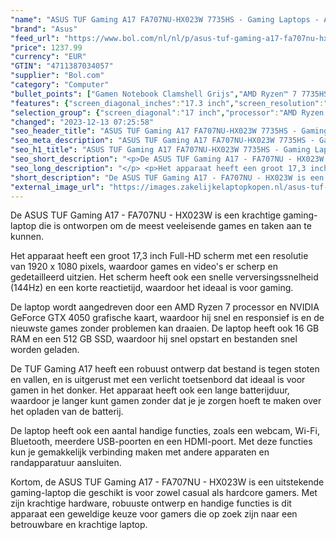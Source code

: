 ```yaml
---
"name": "ASUS TUF Gaming A17 FA707NU-HX023W 7735HS - Gaming Laptops - AMD Ryzen 7 - 17,3 inch - Full HD IPS"
"brand": "Asus"
"feed_url": "https://www.bol.com/nl/nl/p/asus-tuf-gaming-a17-fa707nu-hx023w-7735hs-gaming-laptops-amd-ryzen-7-17-3-inch-full-hd-ips/9300000141936562"
"price": 1237.99
"currency": "EUR"
"GTIN": "4711387034057"
"supplier": "Bol.com"
"category": "Computer"
"bullet_points": ["Gamen Notebook Clamshell Grijs","AMD Ryzen™ 7 7735HS 3,2 GHz","43,9 cm (17.3\") Full HD 1920 x 1080 Pixels IPS 16:9","16 GB DDR5-SDRAM 4800 MHz 2 x 8 GB","512 GB SSD","NVIDIA GeForce RTX 4050 6 GB NVIDIA G-SYNC AMD Radeon 680M","Wi-Fi 6 (802.11ax) Ethernet LAN 10,100,1000 Mbit/s Bluetooth 5.2","Lithium-Ion (Li-Ion) 90 Wh 240 W","Windows 11 Home 64-bit"]
"features": {"screen_diagonal_inches":"17.3 inch","screen_resolution":"1920 x 1080 Pixels","processor_family":"AMD Ryzen™ 7","memory_size":"16 GB","memory_type":"DDR5-SDRAM","total_storage_space":"512 GB","graphics_card":"NVIDIA GeForce RTX 4050","graphics_memory_size":"6 GB","operating_system":"Windows 11 Home","battery_capacity":"90 Wh","width":"395 mm","depth":"264 mm","weight":"2,6 kg","purpose_laptop":"Gaming"}
"selection_group": {"screen_diagonal":"17 inch","processor":"AMD Ryzen 7","changed_price_past_3_days":false,"product_family":"TUF Gaming"}
"changed": "2023-12-13 07:25:58"
"seo_header_title": "ASUS TUF Gaming A17 FA707NU-HX023W 7735HS - Gaming Laptops - AMD Ryzen 7 - 17,3 inch - Full HD IPS"
"seo_meta_description": "ASUS TUF Gaming A17 FA707NU-HX023W 7735HS - Gaming Laptops - AMD Ryzen 7 - 17,3 inch - Full HD IPS"
"seo_h1_title": "ASUS TUF Gaming A17 FA707NU-HX023W 7735HS - Gaming Laptops - AMD Ryzen 7 - 17,3 inch - Full HD IPS"
"seo_short_description": "<p>De ASUS TUF Gaming A17 - FA707NU - HX023W is een krachtige gaming-laptop die is ontworpen om de meest veeleisende games en taken aan te kunnen."
"seo_long_description": "</p> <p>Het apparaat heeft een groot 17,3 inch Full-HD scherm met een resolutie van 1920 x 1080 pixels, waardoor games en video's er scherp en gedetailleerd uitzien. Het scherm heeft ook een snelle verversingssnelheid (144Hz) en een korte reactietijd, waardoor het ideaal is voor gaming. </p> <p>De laptop wordt aangedreven door een AMD Ryzen 7 processor en NVIDIA GeForce GTX 4050 grafische kaart, waardoor hij snel en responsief is en de nieuwste games zonder problemen kan draaien. De laptop heeft ook 16 GB RAM en een 512 GB SSD, waardoor hij snel opstart en bestanden snel worden geladen. </p> <p>De TUF Gaming A17 heeft een robuust ontwerp dat bestand is tegen stoten en vallen, en is uitgerust met een verlicht toetsenbord dat ideaal is voor gamen in het donker. Het apparaat heeft ook een lange batterijduur, waardoor je langer kunt gamen zonder dat je je zorgen hoeft te maken over het opladen van de batterij. </p> <p>De laptop heeft ook een aantal handige functies, zoals een webcam, Wi-Fi, Bluetooth, meerdere USB-poorten en een HDMI-poort. Met deze functies kun je gemakkelijk verbinding maken met andere apparaten en randapparatuur aansluiten. </p> <p>Kortom, de ASUS TUF Gaming A17 - FA707NU - HX023W is een uitstekende gaming-laptop die geschikt is voor zowel casual als hardcore gamers. Met zijn krachtige hardware, robuuste ontwerp en handige functies is dit apparaat een geweldige keuze voor gamers die op zoek zijn naar een betrouwbare en krachtige laptop. </p>"
"short_description": "De ASUS TUF Gaming A17 - FA707NU - HX023W is een krachtige gaming-laptop die is ontworpen om de meest veeleisende games en taken aan te kunnen. Het apparaat heeft een groot 17,3 inch Full-HD scherm met een resolutie van 1920 x 1080 pixels, waardoor games en video's er scherp en gedetailleerd uitzien. Het scherm heeft ook een snelle verversingssnelheid (144Hz) en een korte reactietijd, waardoor het ideaal is voor gaming. De laptop wordt aangedreven door een AMD Ryzen 7 processor en NVIDIA GeForce GTX 4050 grafische kaart, waardoor hij snel en responsief is en de nieuwste games zonder problemen kan draaien. De laptop heeft ook 16 GB RAM en een 512 GB SSD, waardoor hij snel opstart en bestanden snel worden geladen. De TUF Gaming A17 heeft een robuust ontwerp dat bestand is tegen stoten en vallen, en is uitgerust met een verlicht toetsenbord dat ideaal is voor gamen in het donker. Het apparaat heeft ook een lange batterijduur, waardoor je langer kunt gamen zonder dat je je zorgen hoeft te maken over het opladen van de batterij. De laptop heeft ook een aantal handige functies, zoals een webcam, Wi-Fi, Bluetooth, meerdere USB-poorten en een HDMI-poort. Met deze functies kun je gemakkelijk verbinding maken met andere apparaten en randapparatuur aansluiten. Kortom, de ASUS TUF Gaming A17 - FA707NU - HX023W is een uitstekende gaming-laptop die geschikt is voor zowel casual als hardcore gamers. Met zijn krachtige hardware, robuuste ontwerp en handige functies is dit apparaat een geweldige keuze voor gamers die op zoek zijn naar een betrouwbare en krachtige laptop."
"external_image_url": "https://images.zakelijkelaptopkopen.nl/asus-tuf-gaming-a17-fa707nu-hx023w-7735hs-gaming-laptops-amd-ryzen-7-17-3-inch-full-hd-ips.webp"
---
```


<p>De ASUS TUF Gaming A17 - FA707NU - HX023W is een krachtige gaming-laptop die is ontworpen om de meest veeleisende games en taken aan te kunnen.</p> <p>Het apparaat heeft een groot 17,3 inch Full-HD scherm met een resolutie van 1920 x 1080 pixels, waardoor games en video's er scherp en gedetailleerd uitzien. Het scherm heeft ook een snelle verversingssnelheid (144Hz) en een korte reactietijd, waardoor het ideaal is voor gaming.</p> <p>De laptop wordt aangedreven door een AMD Ryzen 7 processor en NVIDIA GeForce GTX 4050 grafische kaart, waardoor hij snel en responsief is en de nieuwste games zonder problemen kan draaien. De laptop heeft ook 16 GB RAM en een 512 GB SSD, waardoor hij snel opstart en bestanden snel worden geladen.</p> <p>De TUF Gaming A17 heeft een robuust ontwerp dat bestand is tegen stoten en vallen, en is uitgerust met een verlicht toetsenbord dat ideaal is voor gamen in het donker. Het apparaat heeft ook een lange batterijduur, waardoor je langer kunt gamen zonder dat je je zorgen hoeft te maken over het opladen van de batterij.</p> <p>De laptop heeft ook een aantal handige functies, zoals een webcam, Wi-Fi, Bluetooth, meerdere USB-poorten en een HDMI-poort. Met deze functies kun je gemakkelijk verbinding maken met andere apparaten en randapparatuur aansluiten.</p> <p>Kortom, de ASUS TUF Gaming A17 - FA707NU - HX023W is een uitstekende gaming-laptop die geschikt is voor zowel casual als hardcore gamers. Met zijn krachtige hardware, robuuste ontwerp en handige functies is dit apparaat een geweldige keuze voor gamers die op zoek zijn naar een betrouwbare en krachtige laptop.</p>